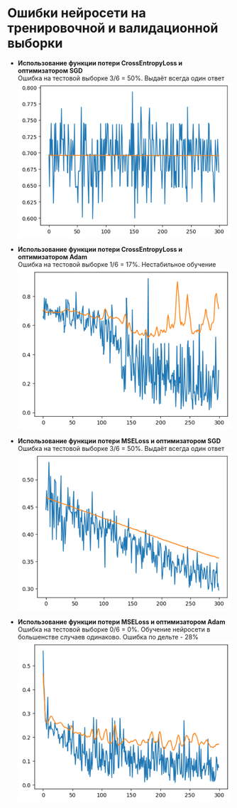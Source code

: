 <h1> Ошибки нейросети на тренировочной и валидационной выборки </h1>

- <b>Использование функции потери CrossEntropyLoss и оптимизатором SGD</b>\
Ошибка на тестовой выборке 3/6 = 50%. Выдаёт всегда один ответ \
![alt text](Training_with_CrossEntropyLoss_and_SGD.png "CrossEntropyLoss_and_SGD")

* <b>Использование функции потери CrossEntropyLoss и оптимизатором Adam</b>\
Ошибка на тестовой выборке 1/6 = 17%. Нестабильное обучение\
![alt text](Training_with_CrossEntropyLoss_and_Adam.png "CrossEntropyLoss_and_Adam")

- <b>Использование функции потери MSELoss и оптимизатором SGD</b>\
Ошибка на тестовой выборке 3/6 = 50%. Выдаёт всегда один ответ \
![alt text](Training_with_MSELoss_and_SGD.png "MSELoss_and_SGD")

* <b>Использование функции потери MSELoss и оптимизатором Adam</b>\
Ошибка на тестовой выборке 0/6 = 0%. Обучение нейросети в большенстве случаев одинаково. Ошибка по дельте - 28%\
![alt text](Training_with_MSELoss_and_Adam.png "MSELoss_and_Adam")